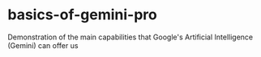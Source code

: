 # basics-of-gemini-pro
Demonstration of the main capabilities that Google's Artificial Intelligence (Gemini) can offer us
